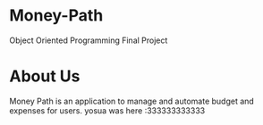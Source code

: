 # Money-Path
Object Oriented Programming Final Project

# About Us
Money Path is an application to manage and automate budget and expenses for users. 
yosua was here :333333333333
